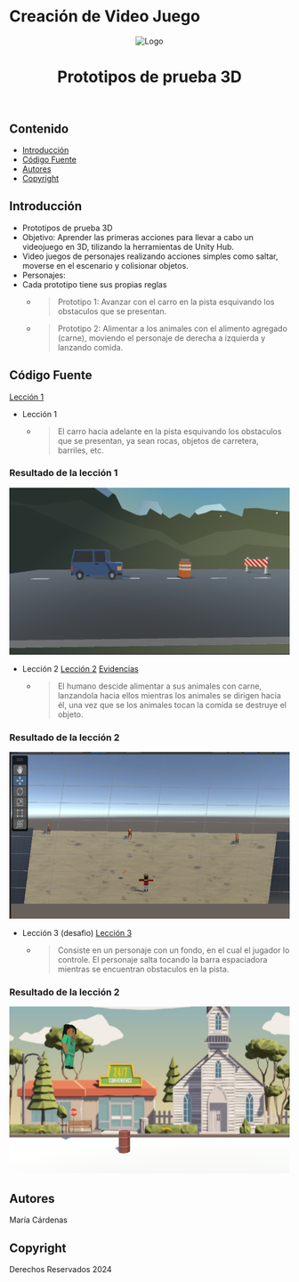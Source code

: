 # Creación de Video Juego
<p align="center">
    <img src="https://evadformacion.com/wp-content/uploads/claywirecomb_2.jpg" alt="Logo" width=1200 height=300>

  <h1 align="center">
    Prototipos de prueba 3D
    <br>
    <br>
  </h1>
</p>


## Contenido

- [Introducción](#introducción)
- [Código Fuente](#código-fuente)
- [Autores](#autores)
- [Copyright](#copyright)


## Introducción

- Prototipos de prueba 3D
- Objetivo: Aprender las primeras acciones para llevar a cabo un videojuego en 3D, tilizando la herramientas de Unity Hub.
- Video juegos de personajes realizando acciones simples como saltar, moverse en el escenario y colisionar objetos.
- Personajes:
- Cada prototipo tiene sus propias reglas
  * > Prototipo 1:
    > Avanzar con el carro en la pista esquivando los obstaculos que se presentan.
  * >Prototipo 2:
    > Alimentar a los animales con el alimento agregado (carne), moviendo el personaje de derecha a izquierda y lanzando comida. 

## Código Fuente

[Lección 1](./Prototipo1_laPerrona.unitypackage)

* Lección 1
  * > El carro hacia adelante en la pista esquivando los obstaculos que se presentan, ya sean rocas, objetos de carretera, barriles, etc.

### Resultado de la lección 1
<img src="img/resultados/prototipo1.png" alt="Prototipo 1" width="1200" height="300">

* Lección 2
[Lección 2](./Prototipo2.unitypackage)
[Evidencias](./Prototipo2.pdf)
  * > El humano descide alimentar a sus animales con carne, lanzandola hacia ellos mientras los animales se dirigen hacia él, una vez que se los animales tocan la comida se destruye el objeto.

### Resultado de la lección 2
<img src="img/resultados/prototipo2.png" alt="Prototipo 2" width="1200" height="300">

* Lección 3 (desafio)
[Lección 3](./Prototipo3.unitypackage)
  * > Consiste en un personaje con un fondo, en el cual el jugador lo controle. El personaje salta tocando la barra espaciadora mientras se encuentran obstaculos en la pista.
    
### Resultado de la lección 2
<img src="img/resultados/prototipo3.png" alt="Prototipo 3" width="1200" height="300">

## Autores
María Cárdenas

## Copyright
Derechos Reservados 2024

